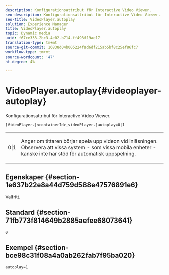```yaml
---
description: Konfigurationsattribut för Interactive Video Viewer.
seo-description: Konfigurationsattribut för Interactive Video Viewer.
seo-title: VideoPlayer.autoplay
solution: Experience Manager
title: VideoPlayer.autoplay
topic: Dynamic media
uuid: f67ce333-2bc3-4e02-b714-ff493f19ae17
translation-type: tm+mt
source-git-commit: 16838d04b005224fad6df215ab5bf8c25ef86fc7
workflow-type: tm+mt
source-wordcount: '47'
ht-degree: 4%

---
```



# VideoPlayer.autoplay{#videoplayer-autoplay}

Konfigurationsattribut för Interactive Video Viewer.

`[VideoPlayer.|<containerId>_videoPlayer.]autoplay=0|1`

<table id="table_441553CD34C94A58A9D7CBF772DEDDB6"> 
 <tbody> 
  <tr> 
   <td colname="col1"> <p> <span class="codeph"> 0|1  </span> </p> </td> 
   <td colname="col2"> <p> Anger om tittaren börjar spela upp videon vid inläsningen. Observera att vissa system - som vissa mobila enheter - kanske inte har stöd för automatisk uppspelning. </p> </td> 
  </tr> 
 </tbody> 
</table>

## Egenskaper {#section-1e637b22e8a44d759d588e47576891e6}

Valfritt.

## Standard {#section-71fb773f814649b2885aefee68073641}

`0`

## Exempel {#section-bce98c31f08a4a0ab262fab7f95ba020}

```
autoplay=1
```

